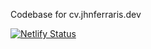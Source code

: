 Codebase for cv.jhnferraris.dev

[![Netlify Status](https://api.netlify.com/api/v1/badges/8a98728b-f6ed-4945-a8b6-a003bdcd70ec/deploy-status)](https://app.netlify.com/sites/eager-clarke-c19ee2/deploys)

